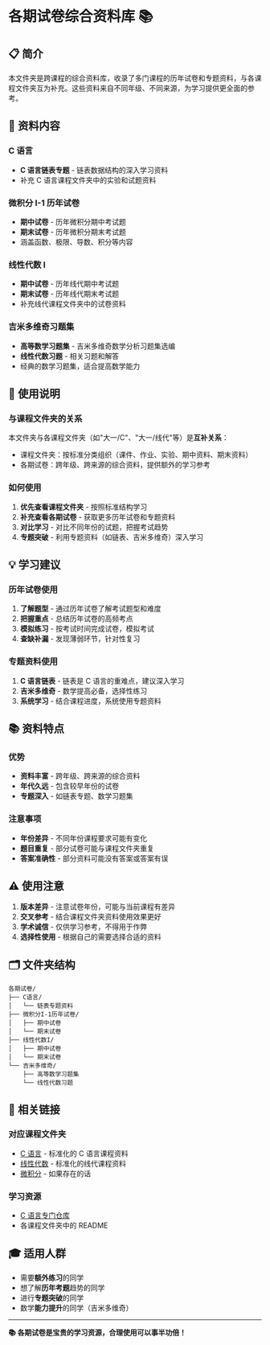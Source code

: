 # 各期试卷综合资料库 📚

## 📋 简介

本文件夹是跨课程的综合资料库，收录了多门课程的历年试卷和专题资料，与各课程文件夹互为补充。这些资料来自不同年级、不同来源，为学习提供更全面的参考。

## 📁 资料内容

### C 语言
- **C 语言链表专题** - 链表数据结构的深入学习资料
- 补充 C 语言课程文件夹中的实验和试题资料

### 微积分 I-1 历年试卷
- **期中试卷** - 历年微积分期中考试题
- **期末试卷** - 历年微积分期末考试题
- 涵盖函数、极限、导数、积分等内容

### 线性代数 I
- **期中试卷** - 历年线代期中考试题
- **期末试卷** - 历年线代期末考试题
- 补充线代课程文件夹中的试卷资料

### 吉米多维奇习题集
- **高等数学习题集** - 吉米多维奇数学分析习题集选编
- **线性代数习题** - 相关习题和解答
- 经典的数学习题集，适合提高数学能力

## 🎯 使用说明

### 与课程文件夹的关系
本文件夹与各课程文件夹（如"大一/C"、"大一/线代"等）是**互补关系**：
- 课程文件夹：按标准分类组织（课件、作业、实验、期中资料、期末资料）
- 各期试卷：跨年级、跨来源的综合资料，提供额外的学习参考

### 如何使用
1. **优先查看课程文件夹** - 按照标准结构学习
2. **补充查看各期试卷** - 获取更多历年试卷和专题资料
3. **对比学习** - 对比不同年份的试题，把握考试趋势
4. **专题突破** - 利用专题资料（如链表、吉米多维奇）深入学习

## 💡 学习建议

### 历年试卷使用
1. **了解题型** - 通过历年试卷了解考试题型和难度
2. **把握重点** - 总结历年试卷的高频考点
3. **模拟练习** - 按考试时间完成试卷，模拟考试
4. **查缺补漏** - 发现薄弱环节，针对性复习

### 专题资料使用
1. **C 语言链表** - 链表是 C 语言的重难点，建议深入学习
2. **吉米多维奇** - 数学提高必备，选择性练习
3. **系统学习** - 结合课程进度，系统使用专题资料

## 📚 资料特点

### 优势
- **资料丰富** - 跨年级、跨来源的综合资料
- **年代久远** - 包含较早年份的试卷
- **专题深入** - 如链表专题、数学习题集

### 注意事项
- **年份差异** - 不同年份课程要求可能有变化
- **题目重复** - 部分试卷可能与课程文件夹重复
- **答案准确性** - 部分资料可能没有答案或答案有误

## ⚠️ 使用注意

1. **版本差异** - 注意试卷年份，可能与当前课程有差异
2. **交叉参考** - 结合课程文件夹资料使用效果更好
3. **学术诚信** - 仅供学习参考，不得用于作弊
4. **选择性使用** - 根据自己的需要选择合适的资料

## 🗂️ 文件夹结构

```
各期试卷/
├── C语言/
│   └── 链表专题资料
├── 微积分I-1历年试卷/
│   ├── 期中试卷
│   └── 期末试卷
├── 线性代数I/
│   ├── 期中试卷
│   └── 期末试卷
└── 吉米多维奇/
    ├── 高等数学习题集
    └── 线性代数习题
```

## 📖 相关链接

### 对应课程文件夹
- [C 语言](../C/) - 标准化的 C 语言课程资料
- [线性代数](../线代/) - 标准化的线代课程资料
- [微积分](../../大一上/微积分/) - 如果存在的话

### 学习资源
- [C 语言专门仓库](https://github.com/hgcode1130/XMU_C_language_PeerTeacher)
- 各课程文件夹中的 README

## 🎓 适用人群

- 需要**额外练习**的同学
- 想了解**历年考题**趋势的同学
- 进行**专题突破**的同学
- 数学**能力提升**的同学（吉米多维奇）

---

**📚 各期试卷是宝贵的学习资源，合理使用可以事半功倍！**

